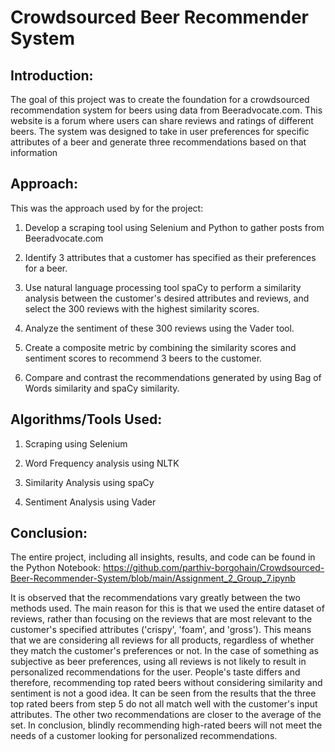 # Crowdsourced Beer Recommender System

## Introduction:

The goal of this project was to create the foundation for a crowdsourced recommendation system for beers using data from Beeradvocate.com. This website is a forum where users can share reviews and ratings of different beers. The system was designed to take in user preferences for specific attributes of a beer and generate three recommendations based on that information

## Approach:

This was the approach used by for the project:

1. Develop a scraping tool using Selenium and Python to gather posts from Beeradvocate.com

2. Identify 3 attributes that a customer has specified as their preferences for a beer.

3. Use natural language processing tool spaCy to perform a similarity analysis between the customer's desired attributes and reviews, and select the 300 reviews with the highest similarity scores.

4. Analyze the sentiment of these 300 reviews using the Vader tool.

5. Create a composite metric by combining the similarity scores and sentiment scores to recommend 3 beers to the customer.

6. Compare and contrast the recommendations generated by using Bag of Words similarity and spaCy similarity.

## Algorithms/Tools Used:

1. Scraping using Selenium

2. Word Frequency analysis using NLTK

3. Similarity Analysis using spaCy

4. Sentiment Analysis using Vader

## Conclusion:

The entire project, including all insights, results, and code can be found in the Python Notebook: https://github.com/parthiv-borgohain/Crowdsourced-Beer-Recommender-System/blob/main/Assignment_2_Group_7.ipynb

It is observed that the recommendations vary greatly between the two methods used. The main reason for this is that we used the entire dataset of reviews, rather than focusing on the reviews that are most relevant to the customer's specified attributes ('crispy', 'foam', and 'gross'). This means that we are considering all reviews for all products, regardless of whether they match the customer's preferences or not. In the case of something as subjective as beer preferences, using all reviews is not likely to result in personalized recommendations for the user. People's taste differs and therefore, recommending top rated beers without considering similarity and sentiment is not a good idea. It can be seen from the results that the three top rated beers from step 5 do not all match well with the customer's input attributes. The other two recommendations are closer to the average of the set. In conclusion, blindly recommending high-rated beers will not meet the needs of a customer looking for personalized recommendations.

